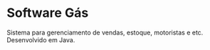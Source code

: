 # Software Gás
Sistema para gerenciamento de vendas, estoque, motoristas e etc. Desenvolvido em Java.
